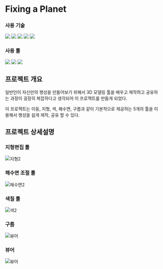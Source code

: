 # Fixing a Planet



### 사용 기술

<p>
  <img src="https://img.shields.io/badge/HTML5-E34F26?style=for-the-badge&logo=HTML5&logoColor=white">
  <img src="https://img.shields.io/badge/CSS3-1572B6?style=for-the-badge&logo=CSS3&logoColor=white">
  <img src="https://img.shields.io/badge/JavaScript-F7DF1E?style=for-the-badge&logo=JavaScript&logoColor=black">
  <img src="https://img.shields.io/badge/Three.js-ffffff?style=for-the-badge&logo=Three.js&logoColor=black">
  <img src="https://img.shields.io/badge/JAVA-007396?style=flat-square&logo=OpenJDK&logoColor=white">
</p>

### 사용 툴

<p>
  <img src="https://img.shields.io/badge/Visual%20Studio%20Code-007ACC?style=for-the-badge&logo=Visual%20Studio%20Code&logoColor=white">
  <img src="https://img.shields.io/badge/Eclipse%20IDE-2C2255?style=for-the-badge&logo=Eclipse%20IDE&logoColor=white">
  <img src="https://img.shields.io/badge/Postman-FF6C37?style=for-the-badge&logo=Postman&logoColor=white">
</p>



## 프로젝트 개요

일반인이 자신만의 행성을 만들어보기 위해서 3D 모델링 툴을 배우고 제작하고 공유하는 과정이 굉장히 복잡하다고 생각되어 이 프로젝트를 만들게 되었다. 

이 프로젝트는 이동, 지형, 색, 해수면, 구름과 같이 기본적으로 제공하는 5개의 툴을 이용해서 행성을 쉽게 제작, 공유 할 수 있다.

## 프로젝트 상세설명

### 지형편집 툴

![지형2](https://user-images.githubusercontent.com/77566626/205448167-bacf8735-786d-4d5c-af0b-ed0d382e3af5.gif)



### 해수면 조절 툴

![해수면2](https://user-images.githubusercontent.com/77566626/205448319-4620bb7b-668d-4855-b3b8-82361872ac98.gif)



### 색칠 툴

![색2](https://user-images.githubusercontent.com/77566626/205448329-ef304ffc-c8d2-4465-8a2b-0a93be015419.gif)



### 구름

![뷰어](https://drive.google.com/uc?export=view&id=15LRUW3z2kpvulzSIRIrqKlLFOsWBPOzA)



### 뷰어

![뷰어](https://drive.google.com/uc?export=view&id=1rzs44TghQmzZDwsrI9tUrMhWlWIqW80l)
